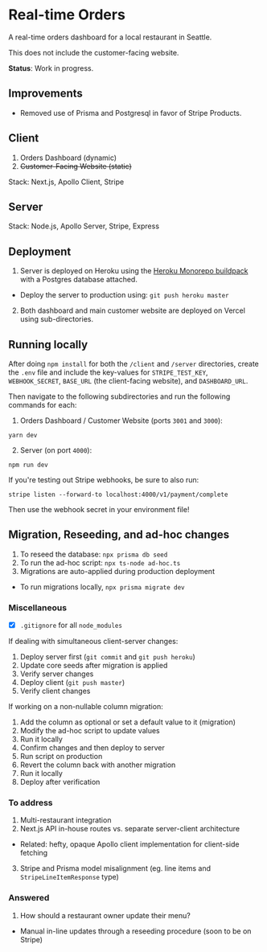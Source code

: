 # Real-time Orders

A real-time orders dashboard for a local restaurant in Seattle.

This does not include the customer-facing website.

**Status**: Work in progress. 

## Improvements
- Removed use of Prisma and Postgresql in favor of Stripe Products.

## Client
1. Orders Dashboard (dynamic)
2. ~~Customer-Facing Website (static)~~

Stack: Next.js, Apollo Client, Stripe

## Server
Stack: Node.js, Apollo Server, Stripe, Express

## Deployment
1. Server is deployed on Heroku using the [Heroku Monorepo buildpack](https://github.com/lstoll/heroku-buildpack-monorepo) with a Postgres database attached.
- Deploy the server to production using: `git push heroku master`
2. Both dashboard and main customer website are deployed on Vercel using sub-directories.

## Running locally
After doing `npm install` for both the `/client` and `/server` directories, create the `.env` file and include the key-values for `STRIPE_TEST_KEY`, `WEBHOOK_SECRET`, `BASE_URL` (the client-facing website), and `DASHBOARD_URL`.

Then navigate to the following subdirectories and run the following commands for each:

1. Orders Dashboard / Customer Website (ports `3001` and `3000`):
```
yarn dev
```
2. Server (on port `4000`): 

```
npm run dev
```

If you're testing out Stripe webhooks, be sure to also run:
```
stripe listen --forward-to localhost:4000/v1/payment/complete
```

Then use the webhook secret in your environment file!

## Migration, Reseeding, and ad-hoc changes

1. To reseed the database: `npx prisma db seed`
2. To run the ad-hoc script: `npx ts-node ad-hoc.ts`
3. Migrations are auto-applied during production deployment
  - To run migrations locally, `npx prisma migrate dev`

### Miscellaneous
- [x] `.gitignore` for all `node_modules`

If dealing with simultaneous client-server changes:
1. Deploy server first (`git commit` and `git push heroku`)
2. Update core seeds after migration is applied
2. Verify server changes
3. Deploy client (`git push master`)
4. Verify client changes

If working on a non-nullable column migration:
1. Add the column as optional or set a default value to it (migration)
2. Modify the ad-hoc script to update values
3. Run it locally
4. Confirm changes and then deploy to server
5. Run script on production
5. Revert the column back with another migration
6. Run it locally 
7. Deploy after verification

### To address
1. Multi-restaurant integration
2. Next.js API in-house routes vs. separate server-client architecture
- Related: hefty, opaque Apollo client implementation for client-side fetching
3. Stripe and Prisma model misalignment (eg. line items and `StripeLineItemResponse` type)

### Answered
1. How should a restaurant owner update their menu?
- Manual in-line updates through a reseeding procedure (soon to be on Stripe)